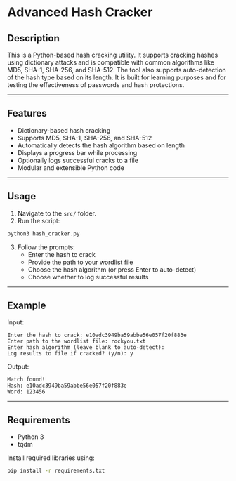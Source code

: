 # Advanced Hash Cracker

## Description
This is a Python-based hash cracking utility. It supports cracking hashes using dictionary attacks and is compatible with common algorithms like MD5, SHA-1, SHA-256, and SHA-512. The tool also supports auto-detection of the hash type based on its length.
It is built for learning purposes and for testing the effectiveness of passwords and hash protections.

---

## Features

- Dictionary-based hash cracking
- Supports MD5, SHA-1, SHA-256, and SHA-512
- Automatically detects the hash algorithm based on length
- Displays a progress bar while processing
- Optionally logs successful cracks to a file
- Modular and extensible Python code

---

## Usage

1. Navigate to the `src/` folder.
2. Run the script:

```bash
python3 hash_cracker.py
```

3. Follow the prompts:
   - Enter the hash to crack
   - Provide the path to your wordlist file
   - Choose the hash algorithm (or press Enter to auto-detect)
   - Choose whether to log successful results

---

## Example

Input:
```
Enter the hash to crack: e10adc3949ba59abbe56e057f20f883e
Enter path to the wordlist file: rockyou.txt
Enter hash algorithm (leave blank to auto-detect):
Log results to file if cracked? (y/n): y
```

Output:
```
Match found!
Hash: e10adc3949ba59abbe56e057f20f883e
Word: 123456
```

---

## Requirements

- Python 3
- tqdm

Install required libraries using:

```bash
pip install -r requirements.txt
```
